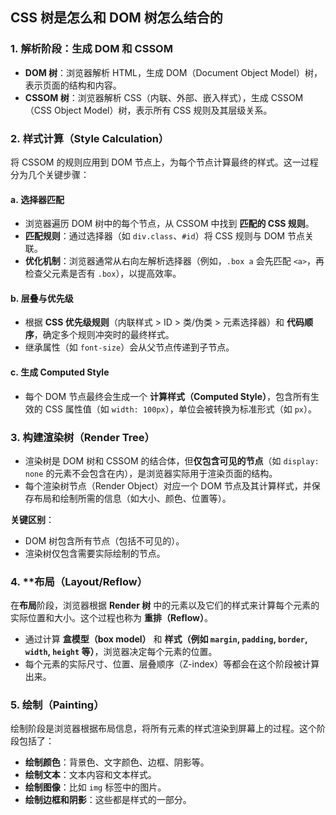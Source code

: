 ## CSS 树是怎么和 DOM 树怎么结合的

### 1. **解析阶段：生成 DOM 和 CSSOM**

- **DOM 树**：浏览器解析 HTML，生成 DOM（Document Object Model）树，表示页面的结构和内容。
- **CSSOM 树**：浏览器解析 CSS（内联、外部、嵌入样式），生成 CSSOM（CSS Object Model）树，表示所有 CSS 规则及其层级关系。

### 2. **样式计算（Style Calculation）**

将 CSSOM 的规则应用到 DOM 节点上，为每个节点计算最终的样式。这一过程分为几个关键步骤：
#### a. **选择器匹配**

- 浏览器遍历 DOM 树中的每个节点，从 CSSOM 中找到 **匹配的 CSS 规则**。
- **匹配规则**：通过选择器（如 `div.class`、`#id`）将 CSS 规则与 DOM 节点关联。
- **优化机制**：浏览器通常从右向左解析选择器（例如，`.box a` 会先匹配 `<a>`，再检查父元素是否有 `.box`），以提高效率。

#### b. **层叠与优先级**

- 根据 **CSS 优先级规则**（内联样式 > ID > 类/伪类 > 元素选择器）和 **代码顺序**，确定多个规则冲突时的最终样式。
- 继承属性（如 `font-size`）会从父节点传递到子节点。

#### c. **生成 Computed Style**

- 每个 DOM 节点最终会生成一个 **计算样式（Computed Style）**，包含所有生效的 CSS 属性值（如 `width: 100px`），单位会被转换为标准形式（如 `px`）。

### 3. **构建渲染树（Render Tree）**

- 渲染树是 DOM 树和 CSSOM 的结合体，但**仅包含可见的节点**（如 `display: none` 的元素不会包含在内），是浏览器实际用于渲染页面的结构。
- 每个渲染树节点（Render Object）对应一个 DOM 节点及其计算样式，并保存布局和绘制所需的信息（如大小、颜色、位置等）。

**关键区别**：

- DOM 树包含所有节点（包括不可见的）。
- 渲染树仅包含需要实际绘制的节点。

### 4. **布局（Layout/Reflow）

在**布局**阶段，浏览器根据 **Render 树** 中的元素以及它们的样式来计算每个元素的实际位置和大小。这个过程也称为 **重排（Reflow）**。

- 通过计算 **盒模型（box model）** 和 **样式（例如 `margin`, `padding`, `border`, `width`, `height` 等）**，浏览器决定每个元素的位置。
- 每个元素的实际尺寸、位置、层叠顺序（Z-index）等都会在这个阶段被计算出来。


### **5. 绘制（Painting）**

绘制阶段是浏览器根据布局信息，将所有元素的样式渲染到屏幕上的过程。这个阶段包括了：

- **绘制颜色**：背景色、文字颜色、边框、阴影等。
- **绘制文本**：文本内容和文本样式。
- **绘制图像**：比如 `img` 标签中的图片。
- **绘制边框和阴影**：这些都是样式的一部分。